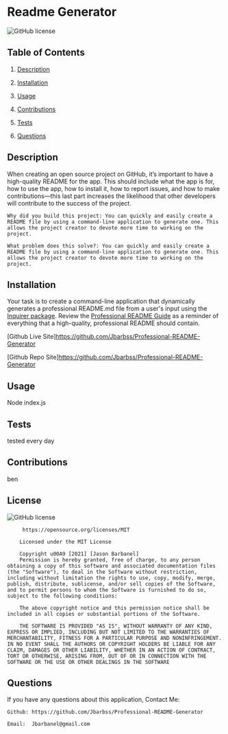 # Readme Generator

![GitHub license](https://img.shields.io/badge/license-MIT-blue.svg)
 ## Table of Contents
1. [Description](#description)

2. [Installation](#installation)

3. [Usage](#usage)

4. [Contributions](#contributions)

5. [Tests](#tests)

6. [Questions](#questions)

## Description
 When creating an open source project on GitHub, it’s important to have a high-quality README for the app. This should include what the app is for, how to use the app, how to install it, how to report issues, and how to make contributions&mdash;this last part increases the likelihood that other developers will contribute to the success of the project. 
 
    Why did you build this project: You can quickly and easily create a README file by using a command-line application to generate one. This allows the project creator to devote more time to working on the project.

    What problem does this solve?: You can quickly and easily create a README file by using a command-line application to generate one. This allows the project creator to devote more time to working on the project.
 
 ## Installation
Your task is to create a command-line application that dynamically generates a professional README.md file from a user's input using the [Inquirer package](https://www.npmjs.com/package/inquirer). Review the [Professional README Guide](https://coding-boot-camp.github.io/full-stack/github/professional-readme-guide) as a reminder of everything that a high-quality, professional README should contain. 

 [Github Live Site]https://github.com/Jbarbss/Professional-README-Generator

 [Github Repo Site]https://github.com/Jbarbss/Professional-README-Generator

 ## Usage
 Node index.js

 ## Tests
 tested every day
 ## Contributions
 ben

 ## License
 ![GitHub license](https://img.shields.io/badge/license-MIT-blue.svg)

         https://opensource.org/licenses/MIT

        Licensed under the MIT License

        Copyright u00A9 [2021] [Jason Barbanel]
        Permission is hereby granted, free of charge, to any person obtaining a copy of this software and associated documentation files (the "Software"), to deal in the Software without restriction, including without limitation the rights to use, copy, modify, merge, publish, distribute, sublicense, and/or sell copies of the Software, and to permit persons to whom the Software is furnished to do so, subject to the following conditions:
        
        The above copyright notice and this permission notice shall be included in all copies or substantial portions of the Software.
        
        THE SOFTWARE IS PROVIDED "AS IS", WITHOUT WARRANTY OF ANY KIND, EXPRESS OR IMPLIED, INCLUDING BUT NOT LIMITED TO THE WARRANTIES OF MERCHANTABILITY, FITNESS FOR A PARTICULAR PURPOSE AND NONINFRINGEMENT. IN NO EVENT SHALL THE AUTHORS OR COPYRIGHT HOLDERS BE LIABLE FOR ANY CLAIM, DAMAGES OR OTHER LIABILITY, WHETHER IN AN ACTION OF CONTRACT, TORT OR OTHERWISE, ARISING FROM, OUT OF OR IN CONNECTION WITH THE SOFTWARE OR THE USE OR OTHER DEALINGS IN THE SOFTWARE

 ## Questions
 If you have any questions about this application, Contact Me:

    Github: https://github.com/Jbarbss/Professional-README-Generator

    Email:  Jbarbanel@gmail.com